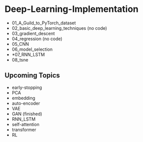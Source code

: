 # Deep-Learning-Implementation
- 01_A_Guild_to_PyTorch_dataset
- 02_basic_deep_learning_techniques (no code)
- 03_gradient_descent
- 04_regression (no code)
- 05_CNN
- 06_model_selection
- *07_RNN_LSTM
- 08_tsne
## Upcoming Topics
- early-stopping
- PCA
- embedding
- auto-encoder
- VAE
- GAN (finished)
- RNN_LSTM
- self-attention
- transformer
- RL
